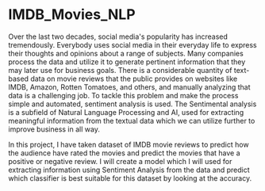# IMDB_Movies_NLP

Over the last two decades, social media's popularity has increased tremendously. Everybody uses social media in their everyday life to express their thoughts and opinions about a range of subjects. Many companies process the data and utilize it to generate pertinent information that they may later use for business goals. There is a considerable quantity of text-based data on movie reviews that the public provides on websites like IMDB, Amazon, Rotten Tomatoes, and others, and manually analyzing that data is a challenging job. To tackle this problem and make the process simple and automated, sentiment analysis is used. The Sentimental analysis is a subfield of Natural Language Processing and AI, used for extracting meaningful information from the textual data which we can utilize further to improve business in all way.

In this project, I have taken dataset of IMDB movie reviews to predict how the audience have rated the movies and predict the movies that have a positive or negative review. I will create a model which I will used for extracting information using Sentiment Analysis from the data and predict which classifier is best suitable for this dataset by looking at the accuracy.
